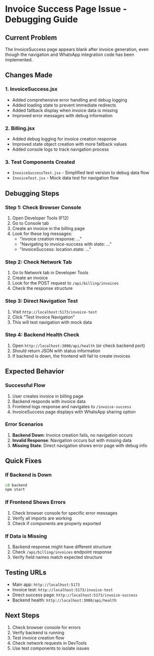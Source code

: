 # Invoice Success Page Issue - Debugging Guide

## Current Problem
The InvoiceSuccess page appears blank after invoice generation, even though the navigation and WhatsApp integration code has been implemented.

## Changes Made

### 1. InvoiceSuccess.jsx
- Added comprehensive error handling and debug logging
- Added loading state to prevent immediate redirects
- Added fallback display when invoice data is missing
- Improved error messages with debug information

### 2. Billing.jsx
- Added debug logging for invoice creation response
- Improved state object creation with more fallback values
- Added console logs to track navigation process

### 3. Test Components Created
- `InvoiceSuccessTest.jsx` - Simplified test version to debug data flow
- `InvoiceTest.jsx` - Mock data test for navigation flow

## Debugging Steps

### Step 1: Check Browser Console
1. Open Developer Tools (F12)
2. Go to Console tab
3. Create an invoice in the billing page
4. Look for these log messages:
   - "Invoice creation response: ..."
   - "Navigating to invoice-success with state: ..."
   - "InvoiceSuccess: location.state: ..."

### Step 2: Check Network Tab
1. Go to Network tab in Developer Tools
2. Create an invoice
3. Look for the POST request to `/api/billing/invoices`
4. Check the response structure

### Step 3: Direct Navigation Test
1. Visit `http://localhost:5173/invoice-test`
2. Click "Test Invoice Navigation"
3. This will test navigation with mock data

### Step 4: Backend Health Check
1. Open `http://localhost:3000/api/health` (or check backend port)
2. Should return JSON with status information
3. If backend is down, the frontend will fail to create invoices

## Expected Behavior

### Successful Flow
1. User creates invoice in billing page
2. Backend responds with invoice data
3. Frontend logs response and navigates to `/invoice-success`
4. InvoiceSuccess page displays with WhatsApp sharing option

### Error Scenarios
1. **Backend Down**: Invoice creation fails, no navigation occurs
2. **Invalid Response**: Navigation occurs but with missing data
3. **Missing State**: Direct navigation shows error page with debug info

## Quick Fixes

### If Backend is Down
```bash
cd backend
npm start
```

### If Frontend Shows Errors
1. Check browser console for specific error messages
2. Verify all imports are working
3. Check if components are properly exported

### If Data is Missing
1. Backend response might have different structure
2. Check `/api/billing/invoices` endpoint response
3. Verify field names match expected structure

## Testing URLs
- Main app: `http://localhost:5173`
- Invoice test: `http://localhost:5173/invoice-test`
- Direct success page: `http://localhost:5173/invoice-success`
- Backend health: `http://localhost:3000/api/health`

## Next Steps
1. Check browser console for errors
2. Verify backend is running
3. Test invoice creation flow
4. Check network requests in DevTools
5. Use test components to isolate issues
